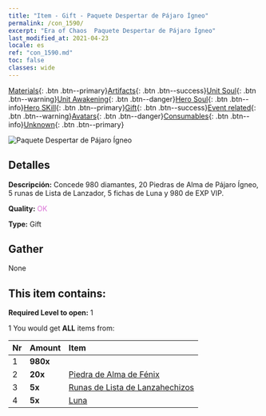 ```yaml
---
title: "Item - Gift - Paquete Despertar de Pájaro Ígneo"
permalink: /con_1590/
excerpt: "Era of Chaos  Paquete Despertar de Pájaro Ígneo"
last_modified_at: 2021-04-23
locale: es
ref: "con_1590.md"
toc: false
classes: wide
---
```

 [Materials](/ItemsES/){: .btn .btn--primary}[Artifacts](/ItemsES/Artifacts/){: .btn .btn--success}[Unit Soul](/ItemsES/UnitSoul/){: .btn .btn--warning}[Unit Awakening](/ItemsES/UnitAwakening/){: .btn .btn--danger}[Hero Soul](/ItemsES/HeroSoul/){: .btn .btn--info}[Hero SKill](/ItemsES/HeroSkill/){: .btn .btn--primary}[Gift](/ItemsES/Gift/){: .btn .btn--success}[Event related](/ItemsES/Events/){: .btn .btn--warning}[Avatars](/ItemsES/Avatars/){: .btn .btn--danger}[Consumables](/ItemsES/Consumables/){: .btn .btn--info}[Unknown](/ItemsES/Unknown/){: .btn .btn--primary}

 ![Paquete Despertar de Pájaro Ígneo](/images/t/i_907202.png)

## Detalles
 **Descripción:** Concede 980 diamantes, 20 Piedras de Alma de Pájaro Ígneo, 5 runas de Lista de Lanzador, 5 fichas de Luna y 980 de EXP VIP.

 **Quality:** <span style="color: #DA70D6">OK</span>

 **Type:** Gift

## Gather

  None

## This item contains:

 **Required Level to open:** 1

 1 You would get **ALL** items  from:

  | Nr | Amount |     Item    |
  |:---|:-------|:------------|
  | 1 |  **980x** | <i class="fas fa-gem"/> |  | 
  | 2 |  **20x** | [Piedra de Alma de Fénix](/ItemsES/unt_348/) |  | 
  | 3 |  **5x** | [Runas de Lista de Lanzahechizos](/ItemsES/con_746/) |  | 
  | 4 |  **5x** | [Luna](/ItemsES/her_378/) |  | 
